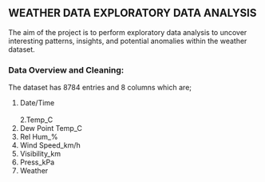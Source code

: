 ## WEATHER DATA EXPLORATORY DATA ANALYSIS
The aim of the project is to perform exploratory data analysis to uncover interesting patterns, insights, and potential anomalies within the weather dataset.
### Data Overview and Cleaning:
The dataset has  8784 entries and 8 columns which are;
1. Date/Time </br>  
2.Temp_C </br>     
3. Dew Point Temp_C </br> 
4. Rel Hum_% </br> 
5. Wind Speed_km/h  </br> 
6. Visibility_km </br> 
7. Press_kPa </br> 
8. Weather </br> 
